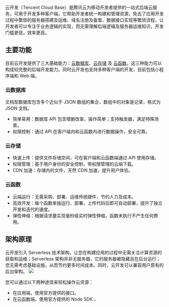 云开发（Tencent Cloud Base）是腾讯云为移动开发者提供的一站式后端云服务，可用于开发多种客户端，它帮助开发者统一构建和管理资源，免去了应用开发过程中繁琐的服务器搭建及运维、域名注册及备案、数据接口实现等繁琐流程，让开发者可以专注于业务逻辑的实现，而无需理解后端逻辑及服务器运维知识，开发门槛更低，效率更高。

## 主要功能

目前云开发提供了三大基础能力：[云数据库](https://cloud.tencent.com/document/product/876/19369)、[云存储](https://cloud.tencent.com/document/product/876/19376) 及 [云函数](https://cloud.tencent.com/document/product/876/19358)。这三种能力可以构成较完整的后端开发能力。同时云开发也支持多种客户端的开发，目前包括小程序端和 Web 端。

### 云数据库

文档型数据库包含多个近似于 JSON 数组的集合，数组中的对象是记录，格式为 JSON 文档。

- 简单易用：数据库 API 包含增删改查，操作简单；支持触发器，满足特殊场景。
- 权限控制：通过 API 在客户端内和云函数内进行数据操作，安全可靠。

### 云存储

- 快速上传：提供文件存储空间，可在客户端和云函数端通过 API 使用存储。
- 权限管理：基于用户身份的安全控制，带权限管理的云端下载。
- CDN 加速：存储内的文件，天然 CDN 加速，提升用户体验。

### 云函数

- 云端运行：无需采购、部署、运维传统硬件，节约人力及成本。
- 高效开发：每个函数单独运行、部署，上传代码后即可自动部署，提升了独立开发和迭代的速度。
- 弹性伸缩：根据请求量实现毫秒级实时弹性伸缩，函数未执行不产生任何费用。

## 架构原理

云开发引入 Serverless 技术架构，让您在构建应用的过程中无需关注计算资源的获取和运维；Serverless 架构并非无服务器，它的服务器被隐藏且在后台运行；您无需考虑基础设施，从而节约更多时间成本。同时，云开发可以兼容用户原有的后台架构。
![](https://main.qcloudimg.com/raw/cd405695f8ccde66b20c18f74b6ff6d8.png)

您可以通过以下两种途径来轻松操作云资源：

- 在应用端，使用官方提供的接口。
- 在云函数端，使用官方提供的 Node SDK 。
